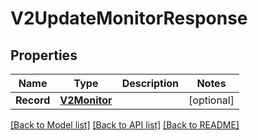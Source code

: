 # V2UpdateMonitorResponse

## Properties

Name | Type | Description | Notes
------------ | ------------- | ------------- | -------------
**Record** | [**V2Monitor**](v2Monitor.md) |  | [optional] 

[[Back to Model list]](../README.md#documentation-for-models) [[Back to API list]](../README.md#documentation-for-api-endpoints) [[Back to README]](../README.md)


